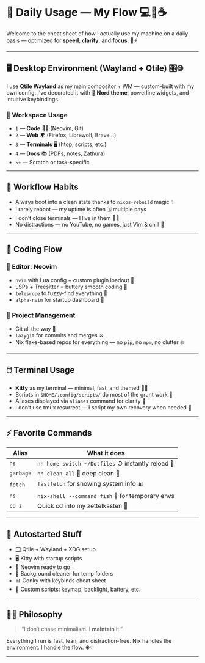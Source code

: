 # 🚀 Daily Usage — My Flow 💻🌙☕

Welcome to the cheat sheet of how I actually use my machine on a daily basis — optimized for **speed**, **clarity**, and **focus**. 🧠⚡

---

## 🖥️ Desktop Environment (Wayland + Qtile) 🎛️🌐

I use **Qtile Wayland** as my main compositor + WM — custom-built with my own config. I’ve decorated it with 🔷 **Nord theme**, powerline widgets, and intuitive keybindings.

### 📂 Workspace Usage

* `1` — **Code** 👨‍💻 (Neovim, Git)
* `2` — **Web** 🌍 (Firefox, Librewolf, Brave...)
* `3` — **Terminals** 🖥️ (htop, scripts, etc.)
* `4` — **Docs** 📚 (PDFs, notes, Zathura)
* `5+` — Scratch or task-specific

---

## 🧠 Workflow Habits

* Always boot into a clean state thanks to `nixos-rebuild` magic ✨
* I rarely reboot — my uptime is often 🗓️ multiple days
* I don’t close terminals — I live in them 🧘‍♂️
* No distractions — no YouTube, no games, just Vim & chill 🍃

---

## 🔧 Coding Flow

### 🥷 Editor: **Neovim**

* `nvim` with Lua config + custom plugin loadout 🔌
* LSPs + Treesitter = buttery smooth coding 🍰
* `telescope` to fuzzy-find everything 🧭
* `alpha-nvim` for startup dashboard 💫

### 📁 Project Management

* Git all the way 🧬
* `lazygit` for commits and merges ⚔️
* Nix flake-based repos for everything — no `pip`, no `npm`, no clutter ❄️

---

## 🖱️ Terminal Usage

* **Kitty** as my terminal — minimal, fast, and themed 💨🎨
* Scripts in `$HOME/.config/scripts/` do most of the grunt work 🤖
* Aliases displayed via `aliases` command for clarity 📜
* I don’t use tmux resurrect — I script my own recovery when needed 🧠

---

## ⚡ Favorite Commands

| Alias     | What it does                                      |
| --------- | ------------------------------------------------- |
| `hs`      | `nh home switch ~/Dotfiles` ↺ instantly reload 🏡 |
| `garbage` | `nh clean all` 🧹 deep clean 🧼                   |
| `fetch`   | `fastfetch` for showing system info 📊            |
| `ns`      | `nix-shell --command fish` 🐚 for temporary envs  |
| `cd z`    | Quick cd into my zettelkasten 📓                  |

---

## 📜 Autostarted Stuff

* 🪟 Qtile + Wayland + XDG setup
* 🖥️ Kitty with startup scripts
* 🧠 Neovim ready to go
* 🧼 Background cleaner for temp folders
* 📊 Conky with keybinds cheat sheet
* 🧪 Custom scripts: keymap, backlight, battery, etc.

---

## 🧘‍♂️ Philosophy

> “I don’t chase minimalism. I **maintain** it.”

Everything I run is fast, lean, and distraction-free.
Nix handles the environment. I handle the flow. ⚙️💡

---
